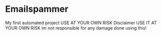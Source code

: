 # Emailspammer
My first automated project USE AT YOUR OWN RISK
Disclaimer
USE IT AT YOUR OWN RISK
im not responsible for any damage done using this!
